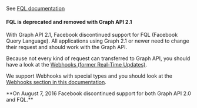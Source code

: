 See <a target="_blank" href="https://developers.facebook.com/docs/technical-guides/fql/" class="label label-primary">FQL documentation</a>

<div class="rfb-callout danger">
	<h4>FQL is deprecated and removed with Graph API 2.1</h4>
	<div>
		<p>With Graph API 2.1, Facebook discontinued support for FQL (Facebook Query Language). All applications using Graph 2.1 or newer need to change their request and should work with the Graph API.</p>
		<p>Because not every kind of request can transferred to Graph API, you should have a look at the <a href="https://developers.facebook.com/docs/graph-api/webhooks/" target="_blank">Webhooks (former Real-Time Updates)</a>.
		</p>
		<p>
		We support Webhooks with special types and you should look at the <a href="#using-webhooks">Webhooks section in this documentation</a>.
		</p>
		<p markdown="1">**On August 7, 2016 Facebook discontinued support for both Graph API 2.0 and FQL.**</p>
	</div>
</div>